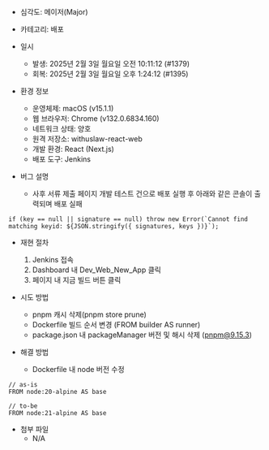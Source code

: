 - 심각도: 메이저(Major)

- 카테고리: 배포 

- 일시
	- 발생: 2025년 2월 3일 월요일 오전 10:11:12 (#1379)
	- 회복: 2025년 2월 3일 월요일 오후 1:24:12 (#1395) 

- 환경 정보
	- 운영체제: macOS (v15.1.1)
	- 웹 브라우저: Chrome (v132.0.6834.160)
	- 네트워크 상태: 양호
	- 원격 저장소: withuslaw-react-web
	- 개발 환경: React (Next.js)
	- 배포 도구: Jenkins
	
- 버그 설명
	- 사후 서류 제출 페이지 개발 테스트 건으로 배포 실행 후 아래와 같은 콘솔이 출력되며 배포 실패
```shell
if (key == null || signature == null) throw new Error(`Cannot find matching keyid: ${JSON.stringify({ signatures, keys })}`);
```

- 재현 절차
	1. Jenkins 접속
	2. Dashboard 내 Dev_Web_New_App 클릭
	3. 페이지 내 지금 빌드 버튼 클릭

- 시도 방법
	- pnpm 캐시 삭제(pnpm store prune)
	- Dockerfile 빌드 순서 변경 (FROM builder AS runner)
	- package.json 내 packageManager 버전 및 해시 삭제 (pnpm@9.15.3)

- 해결 방법
	- Dockerfile 내 node 버전 수정
```shell
// as-is
FROM node:20-alpine AS base

// to-be
FROM node:21-alpine AS base
```

- 첨부 파일
	- N/A
